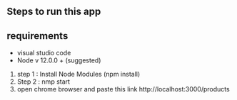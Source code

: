 ## Steps to run this app

## requirements

- visual studio code
- Node v 12.0.0 + (suggested)

1. step 1 : Install Node Modules (npm install)
2. Step 2 : nmp start
3. open chrome browser and paste this link http://localhost:3000/products
